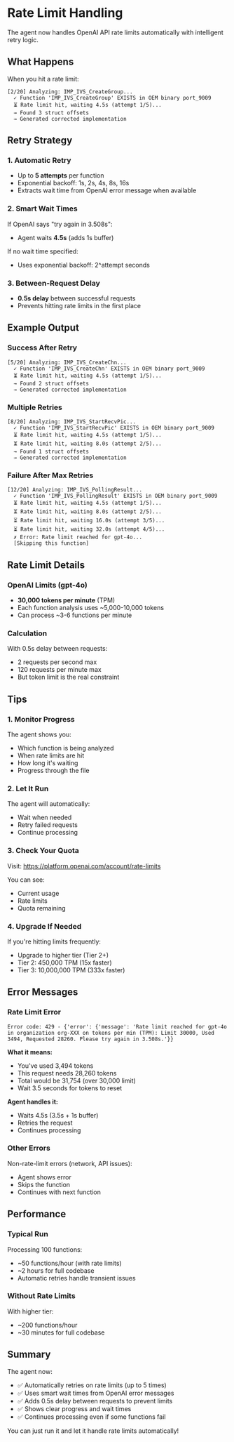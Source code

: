 # Rate Limit Handling

The agent now handles OpenAI API rate limits automatically with intelligent retry logic.

## What Happens

When you hit a rate limit:

```
[2/20] Analyzing: IMP_IVS_CreateGroup...
  ✓ Function 'IMP_IVS_CreateGroup' EXISTS in OEM binary port_9009
  ⏳ Rate limit hit, waiting 4.5s (attempt 1/5)...
  → Found 3 struct offsets
  → Generated corrected implementation
```

## Retry Strategy

### 1. Automatic Retry
- Up to **5 attempts** per function
- Exponential backoff: 1s, 2s, 4s, 8s, 16s
- Extracts wait time from OpenAI error message when available

### 2. Smart Wait Times
If OpenAI says "try again in 3.508s":
- Agent waits **4.5s** (adds 1s buffer)

If no wait time specified:
- Uses exponential backoff: 2^attempt seconds

### 3. Between-Request Delay
- **0.5s delay** between successful requests
- Prevents hitting rate limits in the first place

## Example Output

### Success After Retry
```
[5/20] Analyzing: IMP_IVS_CreateChn...
  ✓ Function 'IMP_IVS_CreateChn' EXISTS in OEM binary port_9009
  ⏳ Rate limit hit, waiting 4.5s (attempt 1/5)...
  → Found 2 struct offsets
  → Generated corrected implementation
```

### Multiple Retries
```
[8/20] Analyzing: IMP_IVS_StartRecvPic...
  ✓ Function 'IMP_IVS_StartRecvPic' EXISTS in OEM binary port_9009
  ⏳ Rate limit hit, waiting 4.5s (attempt 1/5)...
  ⏳ Rate limit hit, waiting 8.0s (attempt 2/5)...
  → Found 1 struct offsets
  → Generated corrected implementation
```

### Failure After Max Retries
```
[12/20] Analyzing: IMP_IVS_PollingResult...
  ✓ Function 'IMP_IVS_PollingResult' EXISTS in OEM binary port_9009
  ⏳ Rate limit hit, waiting 4.5s (attempt 1/5)...
  ⏳ Rate limit hit, waiting 8.0s (attempt 2/5)...
  ⏳ Rate limit hit, waiting 16.0s (attempt 3/5)...
  ⏳ Rate limit hit, waiting 32.0s (attempt 4/5)...
  ✗ Error: Rate limit reached for gpt-4o...
  [Skipping this function]
```

## Rate Limit Details

### OpenAI Limits (gpt-4o)
- **30,000 tokens per minute** (TPM)
- Each function analysis uses ~5,000-10,000 tokens
- Can process ~3-6 functions per minute

### Calculation
With 0.5s delay between requests:
- 2 requests per second max
- 120 requests per minute max
- But token limit is the real constraint

## Tips

### 1. Monitor Progress
The agent shows you:
- Which function is being analyzed
- When rate limits are hit
- How long it's waiting
- Progress through the file

### 2. Let It Run
The agent will automatically:
- Wait when needed
- Retry failed requests
- Continue processing

### 3. Check Your Quota
Visit: https://platform.openai.com/account/rate-limits

You can see:
- Current usage
- Rate limits
- Quota remaining

### 4. Upgrade If Needed
If you're hitting limits frequently:
- Upgrade to higher tier (Tier 2+)
- Tier 2: 450,000 TPM (15x faster)
- Tier 3: 10,000,000 TPM (333x faster)

## Error Messages

### Rate Limit Error
```
Error code: 429 - {'error': {'message': 'Rate limit reached for gpt-4o in organization org-XXX on tokens per min (TPM): Limit 30000, Used 3494, Requested 28260. Please try again in 3.508s.'}}
```

**What it means:**
- You've used 3,494 tokens
- This request needs 28,260 tokens
- Total would be 31,754 (over 30,000 limit)
- Wait 3.5 seconds for tokens to reset

**Agent handles it:**
- Waits 4.5s (3.5s + 1s buffer)
- Retries the request
- Continues processing

### Other Errors
Non-rate-limit errors (network, API issues):
- Agent shows error
- Skips the function
- Continues with next function

## Performance

### Typical Run
Processing 100 functions:
- ~50 functions/hour (with rate limits)
- ~2 hours for full codebase
- Automatic retries handle transient issues

### Without Rate Limits
With higher tier:
- ~200 functions/hour
- ~30 minutes for full codebase

## Summary

The agent now:
- ✅ Automatically retries on rate limits (up to 5 times)
- ✅ Uses smart wait times from OpenAI error messages
- ✅ Adds 0.5s delay between requests to prevent limits
- ✅ Shows clear progress and wait times
- ✅ Continues processing even if some functions fail

You can just run it and let it handle rate limits automatically!


